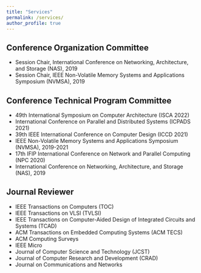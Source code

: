 ```yaml
---
title: "Services"
permalink: /services/
author_profile: true
---
```


## Conference Organization Committee
- Session Chair, International Conference on Networking, Architecture, and Storage (NAS), 2019
- Session Chair, IEEE Non-Volatile Memory Systems and Applications Symposium (NVMSA), 2019

## Conference Technical Program Committee
- 49th International Symposium on Computer Architecture (ISCA 2022)
- International Conference on Parallel and Distributed Systems (ICPADS 2021)
- 39th IEEE International Conference on Computer Design (ICCD 2021)
- IEEE Non-Volatile Memory Systems and Applications Symposium (NVMSA), 2019-2021
- 17th IFIP International Conference on Network and Parallel Computing (NPC 2020)
- International Conference on Networking, Architecture, and Storage (NAS), 2019


## Journal Reviewer
- IEEE Transactions on Computers (TOC)
- IEEE Transactions on VLSI (TVLSI)
- IEEE Transactions on Computer-Aided Design of Integrated Circuits and Systems (TCAD)
- ACM Transactions on Embedded Computing Systems (ACM TECS)
- ACM Computing Surveys
- IEEE Micro
- Journal of Computer Science and Technology (JCST)
- Journal of Computer Research and Development (CRAD)
- Journal on Communications and Networks


